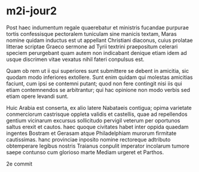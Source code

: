 # m2i-jour2



Post haec indumentum regale quaerebatur et ministris fucandae purpurae tortis confessisque pectoralem tuniculam sine manicis textam, Maras nomine quidam inductus est ut appellant Christiani diaconus, cuius prolatae litterae scriptae Graeco sermone ad Tyrii textrini praepositum celerari speciem perurgebant quam autem non indicabant denique etiam idem ad usque discrimen vitae vexatus nihil fateri conpulsus est.

Quam ob rem ut ii qui superiores sunt submittere se debent in amicitia, sic quodam modo inferiores extollere. Sunt enim quidam qui molestas amicitias faciunt, cum ipsi se contemni putant; quod non fere contingit nisi iis qui etiam contemnendos se arbitrantur; qui hac opinione non modo verbis sed etiam opere levandi sunt.

Huic Arabia est conserta, ex alio latere Nabataeis contigua; opima varietate conmerciorum castrisque oppleta validis et castellis, quae ad repellendos gentium vicinarum excursus sollicitudo pervigil veterum per oportunos saltus erexit et cautos. haec quoque civitates habet inter oppida quaedam ingentes Bostram et Gerasam atque Philadelphiam murorum firmitate cautissimas. hanc provinciae inposito nomine rectoreque adtributo obtemperare legibus nostris Traianus conpulit imperator incolarum tumore saepe contunso cum glorioso marte Mediam urgeret et Parthos.

2e commit